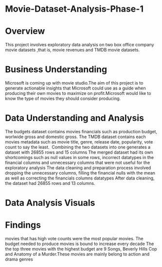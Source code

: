 # Movie-Dataset-Analysis-Phase-1
# Overview
This project involves exploratory data analysis on two box office company movie datasets ,that is, movie revenues and TMDB movie datasets.
# Business Understanding
Microsoft is coming up with movie studio.The aim of this project is to generate actionable insights that Microsoft could use as a guide when producing their own movies to maximize on profit.Microsoft would like to know the type of movies they should consider producing.
# Data Understanding and Analysis
The budgets dataset contains movies financials such as production budget, worlwide gross and domestic gross.
The TMDB dataset contains each movies metadata such as movie title, genre, release date, popularity, vote count to say the least. 
Combining the two datasets into one generates a dataset with 26855 rows and 15 columns
The merged dataset had its own shortcomings such as null values in some rows, incorrect datatypes in the financial columns and unnecessary columns that were not useful for the exploratory analysis
The data cleaning and preparation process involved dropping the unnecessary columns, filling the financial nulls with the mean as well as correcting the financials columns datatypes
After data cleaning, the dataset had 26855 rows and 13 columns.
# Data Analysis Visuals

# Findings
movies that has high vote counts were the most popular movies.
The budget needed to produce movies is bound to increase every decade
The the top three movies with the highest budget are 9 Songs, Beverly Hills Cop and Anatomy of a Murder.These movies are mainly belong to action and drama genres



